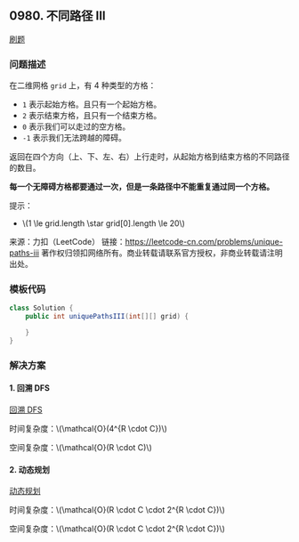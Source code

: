 <script src="https://cdn.bootcss.com/mathjax/2.7.7/MathJax.js?config=TeX-AMS-MML_HTMLorMML"></script>

## 0980. 不同路径 III

[刷题](qu0980/solu/Solution.java)

### 问题描述

在二维网格 `grid` 上，有 4 种类型的方格：

* `1` 表示起始方格。且只有一个起始方格。
* `2` 表示结束方格，且只有一个结束方格。
* `0` 表示我们可以走过的空方格。
* `-1` 表示我们无法跨越的障碍。

返回在四个方向（上、下、左、右）上行走时，从起始方格到结束方格的不同路径的数目。

**每一个无障碍方格都要通过一次，但是一条路径中不能重复通过同一个方格。**

提示：

* \\(1 \le grid.length \star grid[0].length \le 20\\)


来源：力扣（LeetCode）
链接：https://leetcode-cn.com/problems/unique-paths-iii
著作权归领扣网络所有。商业转载请联系官方授权，非商业转载请注明出处。

### 模板代码

``` java
class Solution {
    public int uniquePathsIII(int[][] grid) {

    }
}
```

### 解决方案

#### 1. 回溯 DFS

[回溯 DFS](qu0980/solu1/Solution.java)

时间复杂度：\\(\mathcal{O}(4^{R \cdot C})\\)

空间复杂度：\\(\mathcal{O}(R \cdot C)\\)

#### 2. 动态规划

[动态规划](qu0980/solu2/Solution.java)

时间复杂度：\\(\mathcal{O}(R \cdot C \cdot 2^{R \cdot C})\\)

空间复杂度：\\(\mathcal{O}(R \cdot C \cdot 2^{R \cdot C})\\)
